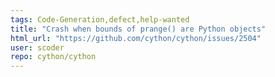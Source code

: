 ```yaml
---
tags: Code-Generation,defect,help-wanted
title: "Crash when bounds of prange() are Python objects"
html_url: "https://github.com/cython/cython/issues/2504"
user: scoder
repo: cython/cython
---
```


